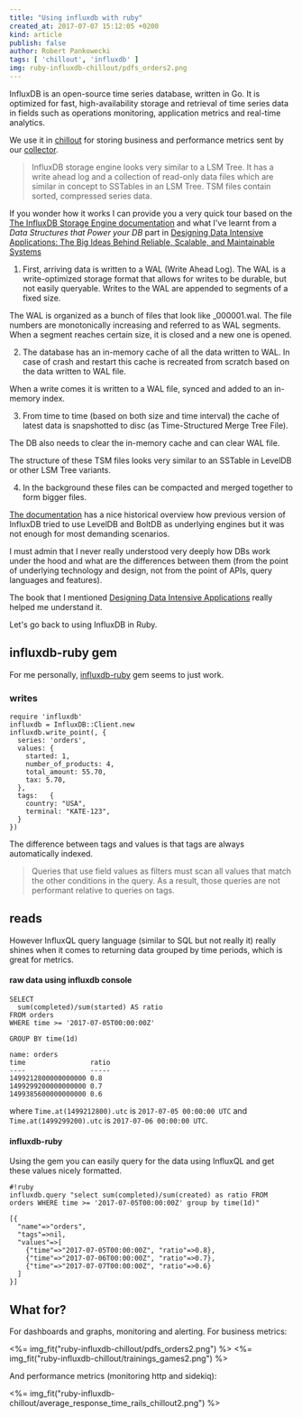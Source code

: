 ```yaml
---
title: "Using influxdb with ruby"
created_at: 2017-07-07 15:12:05 +0200
kind: article
publish: false
author: Robert Pankowecki
tags: [ 'chillout', 'influxdb' ]
img: ruby-influxdb-chillout/pdfs_orders2.png
---
```


InfluxDB is an open-source time series database, written in Go. It is optimized for fast, high-availability storage and retrieval of time series data in fields such as operations monitoring, application metrics and real-time analytics.

We use it in [chillout](https://get.chillout.io) for storing business and performance metrics sent by our [collector](https://github.com/chilloutio/chillout).

<!-- more -->

> InfluxDB storage engine looks very similar to a LSM Tree. It has a write ahead log and a collection of read-only data files which are similar in concept to SSTables in an LSM Tree. TSM files contain sorted, compressed series data.

If you wonder how it works I can provide you a very quick tour based on the [The InfluxDB Storage Engine documentation](http://docs.influxdata.com/influxdb/v1.2/concepts/storage_engine/) and what I've learnt from a _Data Structures that Power your DB_ part in [Designing Data Intensive Applications: The Big Ideas Behind Reliable, Scalable, and Maintainable Systems](https://www.amazon.com/gp/product/1449373321/ref=as_li_tl?ie=UTF8&camp=1789&creative=9325&creativeASIN=1449373321&linkCode=as2&tag=arkency-20&linkId=2d9f6564fa4056f6f6966bf3400049b0)

1. First, arriving data is written to a WAL (Write Ahead Log). The WAL is a write-optimized storage format that allows for writes to be durable, but not easily queryable. Writes to the WAL are appended to segments of a fixed size.

  The WAL is organized as a bunch of files that look like _000001.wal. The file numbers are monotonically increasing and referred to as WAL segments. When a segment reaches certain size, it is closed and a new one is opened.

2. The database has an in-memory cache of all the data written to WAL. In case of crash and restart this cache is recreated from scratch based on the data written to WAL file.

  When a write comes it is written to a WAL file, synced and added to an in-memory index.

3. From time to time (based on both size and time interval) the cache of latest data is snapshotted to disc (as Time-Structured Merge Tree File).

  The DB also needs to clear the in-memory cache and can clear WAL file.

  The structure of these TSM files looks very similar to an SSTable in LevelDB or other LSM Tree variants.

4. In the background these files can be compacted and merged together to form bigger files.

[The documentation](http://docs.influxdata.com/influxdb/v1.2/concepts/storage_engine/) has a nice historical overview how previous version of InfluxDB tried to use LevelDB and BoltDB as underlying engines but it was not enough for most demanding scenarios.

I must admin that I never really understood very deeply how DBs work under the hood and what are the differences between them (from the point of underlying technology and design, not from the point of APIs, query languages and features).

The book that I mentioned [Designing Data Intensive Applications](https://www.amazon.com/gp/product/1449373321/ref=as_li_tl?ie=UTF8&camp=1789&creative=9325&creativeASIN=1449373321&linkCode=as2&tag=arkency-20&linkId=2d9f6564fa4056f6f6966bf3400049b0) really helped me understand it.

Let's go back to using InfluxDB in Ruby.

## influxdb-ruby gem

For me personally, [influxdb-ruby](https://github.com/influxdata/influxdb-ruby) gem seems to just work.

### writes

```
require 'influxdb'
influxdb = InfluxDB::Client.new
influxdb.write_point(, {
  series: 'orders',
  values: {
    started: 1,
    number_of_products: 4,
    total_amount: 55.70,
    tax: 5.70,
  },
  tags:   {
    country: "USA",
    terminal: "KATE-123",
  }
})
```

The difference between tags and values is that tags are always automatically indexed.

> Queries that use field values as filters must scan all values that match the other conditions in the query. As a result, those queries are not performant relative to queries on tags.


## reads

However InfluxQL query language (similar to SQL but not really it) really shines when it comes to returning data grouped by time periods, which is great for metrics.

#### raw data using influxdb console

```
SELECT
  sum(completed)/sum(started) AS ratio
FROM orders
WHERE time >= '2017-07-05T00:00:00Z'

GROUP BY time(1d)
```

```
name: orders
time                ratio
----                -----
1499212800000000000 0.8
1499299200000000000 0.7
1499385600000000000 0.6
```

where `Time.at(1499212800).utc` is `2017-07-05 00:00:00 UTC` and
`Time.at(1499299200).utc` is `2017-07-06 00:00:00 UTC`.

#### influxdb-ruby

Using the gem you can easily query for the data using InfluxQL and get these values nicely formatted.

```
#!ruby
influxdb.query "select sum(completed)/sum(created) as ratio FROM orders WHERE time >= '2017-07-05T00:00:00Z' group by time(1d)"

[{
  "name"=>"orders",
  "tags"=>nil,
  "values"=>[
    {"time"=>"2017-07-05T00:00:00Z", "ratio"=>0.8},
    {"time"=>"2017-07-06T00:00:00Z", "ratio"=>0.7},
    {"time"=>"2017-07-07T00:00:00Z", "ratio"=>0.6}
  ]
}]
```

## What for?

For dashboards and graphs, monitoring and alerting. For business metrics:

<%= img_fit("ruby-influxdb-chillout/pdfs_orders2.png") %>
<%= img_fit("ruby-influxdb-chillout/trainings_games2.png") %>

And performance metrics (monitoring http and sidekiq):

<%= img_fit("ruby-influxdb-chillout/average_response_time_rails_chillout2.png") %>